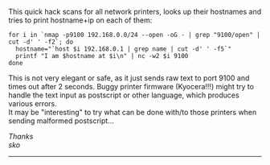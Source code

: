 This quick hack scans for all network printers, looks up their hostnames and tries to print hostname+ip on each of them:

```shell
for i in `nmap -p9100 192.168.0.0/24 --open -oG - | grep "9100/open" | cut -d' ' -f2`; do
  hostname="`host $i 192.168.0.1 | grep name | cut -d' ' -f5`"
  printf "I am $hostname at $i\n" | nc -w2 $i 9100
done
```

This is not very elegant or safe, as it just sends raw text to port 9100 and times out after 2 seconds. Buggy printer firmware (Kyocera!!!) might try to handle the text input as postscript or other language, which produces various errors.  
It may be "interesting" to try what can be done with/to those printers when sending malformed postscript...


_Thanks_  
_sko_

----
